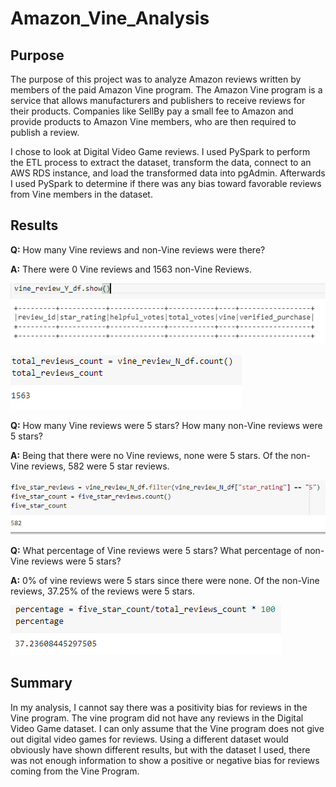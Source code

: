 # Amazon_Vine_Analysis
## Purpose
The purpose of this project was to analyze Amazon reviews written by members of the paid Amazon Vine program. The Amazon Vine program is a service that allows manufacturers and publishers to receive reviews for their products. Companies like SellBy pay a small fee to Amazon and provide products to Amazon Vine members, who are then required to publish a review.

I chose to look at Digital Video Game reviews. I used PySpark to perform the ETL process to extract the dataset, transform the data, connect to an AWS RDS instance, and load the transformed data into pgAdmin. Afterwards I used PySpark to determine if there was any bias toward favorable reviews from Vine members in the dataset.

## Results
**Q:** How many Vine reviews and non-Vine reviews were there?

**A:** There were 0 Vine reviews and 1563 non-Vine Reviews.

![Vine Y Review Count](https://github.com/jlozano1990/Amazon_Vine_Analysis/blob/main/Images/vine_reviews_Y_count.PNG)

![Vine N Review Count](https://github.com/jlozano1990/Amazon_Vine_Analysis/blob/main/Images/vine_reviews_N_count.PNG)


**Q:** How many Vine reviews were 5 stars? How many non-Vine reviews were 5 stars?

**A:** Being that there were no Vine reviews, none were 5 stars. Of the non-Vine reviews, 582 were 5 star reviews.

![Five star review N vine count](https://github.com/jlozano1990/Amazon_Vine_Analysis/blob/main/Images/five_star_review_N_count.PNG)


**Q:** What percentage of Vine reviews were 5 stars? What percentage of non-Vine reviews were 5 stars?

**A:** 0% of vine reviews were 5 stars since there were none. Of the non-Vine reviews, 37.25% of the reviews were 5 stars.

![Percentage of five star reviews N Vine Count](https://github.com/jlozano1990/Amazon_Vine_Analysis/blob/main/Images/percentage_5_star_N_vine.PNG)

## Summary 
In my analysis, I cannot say there was a positivity bias for reviews in the Vine program. The vine program did not have any reviews in the Digital Video Game dataset. I can only assume that the Vine program does not give out digital video games for reviews. Using a different dataset would obviously have shown different results, but with the dataset I used, there was not enough information to show a positive or negative bias for reviews coming from the Vine Program.
